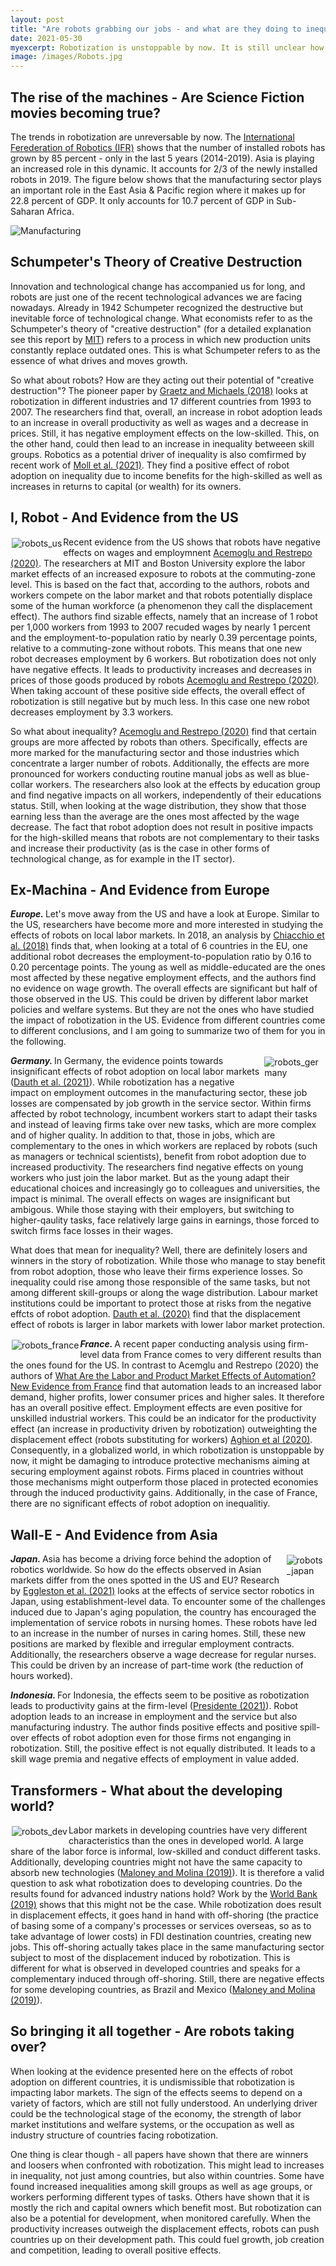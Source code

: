 ```yaml
---
layout: post
title: "Are robots grabbing our jobs - and what are they doing to inequality?"
date: 2021-05-30
myexcerpt: Robotization is unstoppable by now. It is still unclear how these technological improvements will affect labor markets, and especially the poor. Are they a potential to reduce inequality - or a threat further exacerbating already existing gaps?  
image: /images/Robots.jpg
---
```


## The rise of the machines - Are Science Fiction movies becoming true?

The trends in robotization are unreversable by now. The [International Ferederation of Robotics (IFR)](https://ifr.org/ifr-press-releases/news/record-2.7-million-robots-work-in-factories-around-the-globe) shows that the number of installed robots has grown by 85 percent - only in the last 5 years (2014-2019). Asia is playing an increased role in this dynamic. It accounts for 2/3 of the newly installed robots in 2019. The figure below shows that the manufacturing sector plays an important role in the East Asia & Pacific region where it makes up for 22.8 percent of GDP. It only accounts for 10.7 percent of GDP in Sub-Saharan Africa. 

<img src="/images/ManufacturingValueAdded.png" alt="Manufacturing" style="max-width:50%;"/>

## Schumpeter's Theory of Creative Destruction

Innovation and technological change has accompanied us for long, and robots are just one of the recent technological advances we are facing nowadays. Already in 1942 Schumpeter recognized the destructive but inevitable force of technological change. What economists refer to as the Schumpeter's theory of "creative destruction" (for a detailed explanation see this report by [MIT](https://economics.mit.edu/files/1785)) refers to a process in which new production units constantly replace outdated ones. This is what Schumpeter refers to as the essence of what drives and moves growth. 

So what about robots? How are they acting out their potential of "creative destruction"? The pioneer paper by [Graetz and Michaels (2018)](https://direct.mit.edu/rest/article/100/5/753/58489/Robots-at-Work) looks at robotization in different industries and 17 different countries from 1993 to 2007. The researchers find that, overall, an increase in robot adoption leads to an increase in overall productivity as well as wages and a decrease in prices. Still, it has negative employment effects on the low-skilled. This, on the other hand, could then lead to an increase in inequality betweeen skill groups. Robotics as a potential driver of inequality is also comfirmed by recent work of [Moll et al. (2021)](https://www.nber.org/papers/w28440). They find a positive effect of robot adoption on inequality due to income benefits for the high-skilled as well as increases in returns to capital (or wealth) for its owners. 

## I, Robot - And Evidence from the US 

<img src="/images/robots_us.jpg" alt="robots_us" style="float:left;margin: 2px 2px 2px 2px;max-width:21%;"/>

Recent evidence from the US shows that robots have negative effects on wages and employmnent [Acemoglu and Restrepo (2020)](https://economics.mit.edu/files/19696). The researchers at MIT and Boston University explore the labor market effects of an increased exposure to robots at the commuting-zone level. This is based on the fact that, according to the authors, robots and workers compete on the labor market and that robots potentially displace some of the human workforce (a phenomenon they call the displacement effect). The authors find sizable effects, namely that an increase of 1 robot per 1,000 workers from 1993 to 2007 recuded wages by nearly 1 percent and the employment-to-population ratio by nearly 0.39 percentage points, relative to a commuting-zone without robots. This means that one new robot decreases employment by 6 workers. 
But robotization does not only have negative effects. It leads to productivity increases and decreases in prices of those goods produced by robots [Acemoglu and Restrepo (2020)](https://economics.mit.edu/files/19696). When taking account of these positive side effects, the overall effect of robotization is still negative but by much less. In this case one new robot decreases employment by 3.3 workers.  

So what about inequality? [Acemoglu and Restrepo (2020)](https://economics.mit.edu/files/19696) find that certain groups are more affected by robots than others. Specifically, effects are more marked for the manufacturing sector and those industries which concentrate a larger number of robots. Additionally, the effects are more pronounced for workers conducting routine manual jobs as well as blue-collar workers. The researchers also look at the effects by education group and find negative impacts on all workers, independently of their educations status. Still, when looking at the wage distribution, they show that those earning less than the average are the ones most affected by the wage decrease. The fact that robot adoption does not result in positive impacts for the high-skilled means that robots are not complementary to their tasks and increase their productivity (as is the case in other forms of technological change, as for example in the IT sector). 

## Ex-Machina - And Evidence from Europe

<b><i>Europe. </i></b> Let's move away from the US and have a look at Europe. Similar to the US, researchers have become more and more interested in studying the effects of robots on local labor markets. In 2018, an analysis by [Chiacchio et al. (2018)](https://www.bruegel.org/2018/04/the-impact-of-industrial-robots-on-eu-employment-and-wages-a-local-labour-market-approach/) finds that, when looking at a total of 6 countries in the EU, one additional robot decreases the employment-to-population ratio by 0.16 to 0.20 percentage points. The young as well as middle-educated are the ones most affected by these negative employment effects, and the authors find no evidence on wage growth. The overall effects are significant but half of those observed in the US. This could be driven by different labor market policies and welfare systems. But they are not the ones who have studied the impact of robotization in the US. Evidence from different countries come to different conclusions, and I am going to summarize two of them for you in the following. 

<img src="/images/robots_germany.jpg" alt="robots_germany" style="float:right;margin: 2px 2px 2px 2px;max-width:19%;"/>

<b><i>Germany. </i></b> In Germany, the evidence points towards insignificant effects of robot adoption on local labor markets ([Dauth et al. (2021)](https://academic.oup.com/jeea/advance-article/doi/10.1093/jeea/jvab012/6179884)). While robotization has a negative impact on employment outcomes in the manufacturing sector, these job losses are compensated by job growth in the service sector. Within firms affected by robot technology, incumbent workers start to adapt their tasks and instead of leaving firms take over new tasks, which are more complex and of higher quality. In addition to that, those in jobs, which are complementary to the ones in which workers are replaced by robots (such as managers or technical scientists), benefit from robot adoption due to increased productivity. The researchers find negative effects on young workers who just join the labor market. But as the young adapt their educational choices and increasingly go to colleagues and universities, the impact is minimal. The overall effects on wages are insignificant but ambigous. While those staying with their employers, but switching to higher-qaulity tasks, face relatively large gains in earnings, those forced to switch firms face losses in their wages. 

What does that mean for inequality? Well, there are definitely losers and winners in the story of robotization. While those who manage to stay benefit from robot adoption, those who leave their firms experience losses. So inequality could rise among those responsible of the same tasks, but not among different skill-groups or along the wage distribution. Labour market institutions could be important to protect those at risks from the negative effcts of robot adoption. [Dauth et al. (2020)](https://www.nber.org/system/files/working_papers/w28322/w28322.pdf) find that the displacement effect of robots is larger in labor markets with lower labor market protection.  
 
<img src="/images/robots_france.jpg" alt="robots_france" style="float:left;margin: 2px 2px 2px 2px;max-width:23%;"/>

<b><i>France. </i></b> A recent paper conducting analysis using firm-level data from France comes to very different results than the ones found for the US. In contrast to Acemglu and Restrepo (2020) the authors of [What Are the Labor and Product Market Effects of Automation?New Evidence from France](https://scholar.harvard.edu/files/aghion/files/what_are_the_labor_and_product_market_effects_of_automation_jan2020.pdf) find that automation leads to an increased labor demand, higher profits, lower consumer prices and higher sales. It therefore has an overall positive effect. Employment effects are even positive for unskilled industrial workers. This could be an indicator for the productivity effect (an increase in productivity driven by robotization) outweighting the displacement effect (robots substituting for workers) [Aghion et al (2020)](https://scholar.harvard.edu/files/aghion/files/what_are_the_labor_and_product_market_effects_of_automation_jan2020.pdf). Consequently, in a globalized world, in which robotization is unstoppable by now, it might be damaging to introduce protective mechanisms aiming at securing employment against robots. Firms placed in countries without those mechanisms might outperform those placed in protected economies through the induced productivity gains. Additionally, in the case of France, there are no significant effects of robot adoption on inequalitiy. 

## Wall-E - And Evidence from Asia

<img src="/images/robots_japan.jpg" alt="robots_japan" style="float:right;margin: 2px 2px 2px 2px;max-width:12%;"/>

<b><i>Japan. </i></b> Asia has become a driving force behind the adoption of robotics worldwide. So how do the effects observed in Asian markets differ from the ones spotted in the US and EU? Research by [Eggleston et al. (2021)](https://www.nber.org/papers/w28322) looks at the effects of service sector robotics in Japan, using establishment-level data. To encounter some of the challenges induced due to Japan's aging population, the country has encouraged the implementation of service robots in nursing homes. These robots have led to an increase in the number of nurses in caring homes. Still, these new positions are marked by flexible and irregular employment contracts. Additionally, the researchers observe a wage decrease for regular nurses. This could be driven by an increase of part-time work (the reduction of hours worked). 

<b><i>Indonesia. </i></b>For Indonesia, the effects seem to be positive as robotization leads to productivity gains at the firm-level ([Presidente (2021)](https://openknowledge.worldbank.org/handle/10986/35566?locale-attribute=es)). Robot adoption leads to an increase in employment and the service but also manufacturing industry. The author finds positive effects and positive spill-over effects of robot adoption even for those firms not enganging in robotization. Still, the positive effect is not equally distributed. It leads to a skill wage premia and negative effects of employment in value added. 

## Transformers - What about the developing world? 

<img src="/images/robots_dev.jpg" alt="robots_dev" style="float:left;margin: 2px 2px 2px 2px;max-width:21%;"/>

Labor markets in developing countries have very different characteristics than the ones in developed world. A large share of the labor force is informal, low-skilled and conduct different tasks. Additionally, developing countries might not have the same capacity to absorb new technologies ([Maloney and Molina (2019)](https://openknowledge-worldbank-org.emedien.ub.uni-muenchen.de/bitstream/handle/10986/33301/Is-Automation-Labor-Displacing-in-the-Developing-Countries-Too-Robots-Polarization-and-Jobs.pdf?sequence=1&isAllowed=y)). It is therefore a valid question to ask what robotization does to developing countries. Do the results found for advanced industry nations hold? Work by the [World Bank (2019)](https://elibrary.worldbank.org/doi/abs/10.1596/33301) shows that this might not be the case. While robotization does result in displacement effects, it goes hand in hand with off-shoring (the practice of basing some of a company's processes or services overseas, so as to take advantage of lower costs) in FDI destination countries, creating new jobs. This off-shoring actually takes place in the same manufacturing sector subject to most of the displacement induced by robotization. This is different for what is observed in developed countries and speaks for a complementary induced through off-shoring. Still, there are negative effects for some developing countries, as Brazil and Mexico ([Maloney and Molina (2019)](https://openknowledge-worldbank-org.emedien.ub.uni-muenchen.de/bitstream/handle/10986/33301/Is-Automation-Labor-Displacing-in-the-Developing-Countries-Too-Robots-Polarization-and-Jobs.pdf?sequence=1&isAllowed=y)). 

## So bringing it all together - Are robots taking over? 

When looking at the evidence presented here on the effects of robot adoption on different countries, it is undismissible that robotization is impacting labor markets. The sign of the effects seems to depend on a variety of factors, which are still not fully understood. An underlying driver could be the technological stage of the economy, the strength of labor market institutions and welfare systems, or the occupation as well as industry structure of countries facing robotization. 

One thing is clear though - all papers have shown that there are winners and loosers when confronted with robotization. This might lead to increases in inequality, not just among countries, but also within countries. Some have found increased inequalities among skill groups as well as age groups, or workers performing different types of tasks. Others have shown that it is mostly the rich and capital owners which benefit most. But robotization can also be a potential for development, when monitored carefully. When the productivity increases outweigh the displacement effects, robots can push countries up on their development path. This could fuel growth, job creation and competition, leading to overall positive effects. 
